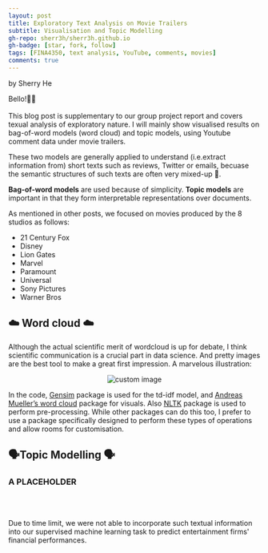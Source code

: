 ```yaml
---
layout: post
title: Exploratory Text Analysis on Movie Trailers
subtitle: Visualisation and Topic Modelling
gh-repo: sherr3h/sherr3h.github.io
gh-badge: [star, fork, follow]
tags: [FINA4350, text analysis, YouTube, comments, movies]
comments: true
---
```

by Sherry He

Bello!👋🏽<br /><br />
This blog post is supplementary to our group project report and covers texual analysis of exploratory nature. I will mainly show visualised results on bag-of-word models (word cloud) and topic models, using Youtube comment data under movie trailers. 

These two models are generally applied to understand (i.e.extract information from) short texts such as reviews, Twitter or emails, becuase the semantic structures of such texts are often very mixed-up 🤯.

**Bag-of-word models** are used because of simplicity. **Topic models** are important in that they form interpretable representations over documents.

As mentioned in other posts, we focused on movies produced by the 8 studios as follows:
* 21 Century Fox
* Disney
* Lion Gates
* Marvel
* Paramount 
* Universal
* Sony Pictures
* Warner Bros

## ☁️ Word cloud ☁️ ## 
Although the actual scientific merit of wordcloud is up for debate, I think scientific communication is a crucial part in data science. And pretty images are the best tool to make a great first impression. A marvelous illustration:

<p align="center">
<img src="https://github.com/sherr3h/sherr3h.github.io/blob/master/img/DIS_Marvel_word_cloud.png?raw=true" alt="custom image"/>
</p>

In the code, [Gensim][gensim] package is used for the td-idf model, and [Andreas Mueller’s word cloud][wordcloud] package for visuals. Also [NLTK][nltk] package is used to perform pre-processing. While other packages can do this too, I prefer to use a package specifically designed to perform these types of operations and allow rooms for customisation. 

## 🗣️Topic Modelling 🗣️ ## 

### A PLACEHOLDER ### 
<br /><br />


Due to time limit, we were not able to incorporate such textual information into our supervised machine learning task to predict entertainment firms' financial performances.

[wordcloud]: http://amueller.github.io/word_cloud/
[gensim]: https://github.com/RaRe-Technologies/gensim
[nltk]: https://github.com/nltk/nltk
